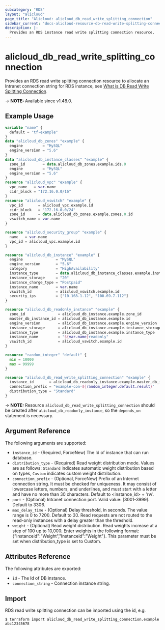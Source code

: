 ```yaml
---
subcategory: "RDS"
layout: "alicloud"
page_title: "Alicloud: alicloud_db_read_write_splitting_connection"
sidebar_current: "docs-alicloud-resource-db-read-write-splitting-connection"
description: |-
  Provides an RDS instance read write splitting connection resource.
---
```


# alicloud_db_read_write_splitting_connection

Provides an RDS read write splitting connection resource to allocate an Intranet connection string for RDS instance, see [What is DB Read Write Splitting Connection](https://www.alibabacloud.com/help/en/apsaradb-for-rds/latest/api-rds-2014-08-15-allocatereadwritesplittingconnection).

-> **NOTE:** Available since v1.48.0.

## Example Usage

```terraform
variable "name" {
  default = "tf-example"
}
data "alicloud_db_zones" "example" {
  engine         = "MySQL"
  engine_version = "5.6"
}
data "alicloud_db_instance_classes" "example" {
  zone_id        = data.alicloud_db_zones.example.ids.0
  engine         = "MySQL"
  engine_version = "5.6"
}
resource "alicloud_vpc" "example" {
  vpc_name   = var.name
  cidr_block = "172.16.0.0/16"
}
resource "alicloud_vswitch" "example" {
  vpc_id       = alicloud_vpc.example.id
  cidr_block   = "172.16.0.0/24"
  zone_id      = data.alicloud_db_zones.example.zones.0.id
  vswitch_name = var.name
}

resource "alicloud_security_group" "example" {
  name   = var.name
  vpc_id = alicloud_vpc.example.id
}

resource "alicloud_db_instance" "example" {
  engine               = "MySQL"
  engine_version       = "5.6"
  category             = "HighAvailability"
  instance_type        = data.alicloud_db_instance_classes.example.instance_classes.1.instance_class
  instance_storage     = "20"
  instance_charge_type = "Postpaid"
  instance_name        = var.name
  vswitch_id           = alicloud_vswitch.example.id
  security_ips         = ["10.168.1.12", "100.69.7.112"]
}

resource "alicloud_db_readonly_instance" "example" {
  zone_id               = alicloud_db_instance.example.zone_id
  master_db_instance_id = alicloud_db_instance.example.id
  engine_version        = alicloud_db_instance.example.engine_version
  instance_storage      = alicloud_db_instance.example.instance_storage
  instance_type         = alicloud_db_instance.example.instance_type
  instance_name         = "${var.name}readonly"
  vswitch_id            = alicloud_vswitch.example.id
}

resource "random_integer" "default" {
  min = 10000
  max = 99999
}

resource "alicloud_db_read_write_splitting_connection" "example" {
  instance_id       = alicloud_db_readonly_instance.example.master_db_instance_id
  connection_prefix = "example-con-${random_integer.default.result}"
  distribution_type = "Standard"
}
```

-> **NOTE:** Resource `alicloud_db_read_write_splitting_connection` should be created after `alicloud_db_readonly_instance`, so the `depends_on` statement is necessary.

## Argument Reference

The following arguments are supported:

* `instance_id` - (Required, ForceNew) The Id of instance that can run database.
* `distribution_type` - (Required) Read weight distribution mode. Values are as follows: `Standard` indicates automatic weight distribution based on types, `Custom` indicates custom weight distribution. 
* `connection_prefix` - (Optional, ForceNew) Prefix of an Internet connection string. It must be checked for uniqueness. It may consist of lowercase letters, numbers, and underlines, and must start with a letter and have no more than 30 characters. Default to <instance_id> + 'rw'.
* `port` - (Optional) Intranet connection port. Valid value: [3001-3999]. Default to 3306.
* `max_delay_time` - (Optional) Delay threshold, in seconds. The value range is 0 to 7200. Default to 30. Read requests are not routed to the read-only instances with a delay greater than the threshold.  
* `weight` - (Optional) Read weight distribution. Read weights increase at a step of 100 up to 10,000. Enter weights in the following format: {"Instanceid":"Weight","Instanceid":"Weight"}. This parameter must be set when distribution_type is set to Custom. 

## Attributes Reference

The following attributes are exported:

* `id` - The Id of DB instance.
* `connection_string` - Connection instance string.

## Import

RDS read write splitting connection can be imported using the id, e.g.

```shell
$ terraform import alicloud_db_read_write_splitting_connection.example abc12345678
```
